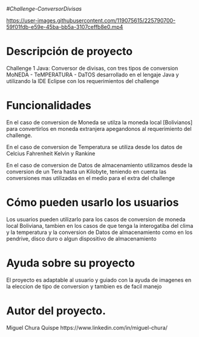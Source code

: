 <em> #Challenge-ConversorDivisas </em>

https://user-images.githubusercontent.com/119075615/225790700-59f01fdb-e59e-45ba-bb5a-3107ceffb8e0.mp4

<h1>Descripción de proyecto</h1>
<p> Challenge 1 Java: Conversor de divisas, con tres tipos de conversion MoNEDA - TeMPERATURA - DaTOS
desarrollado en el lengaje Java y utilizando la IDE Eclipse con los requerimientos del challenge</p>


<h1>Funcionalidades</h1>
<p>En el caso de conversion de Moneda se utilza la moneda local [Bolivianos] para convertirlos en moneda extranjera apegandonos al requerimiento del challenge. </p>
<p>En el caso de conversion de Temperatura se utiliza desde los datos de Celcius Fahrenheit Kelvin y Rankine  </p>
<p>En el caso de conversion de Datos de almacenamiento utilizamos desde la conversion de un Tera hasta un Kilobyte, teniendo en cuenta las conversiones mas utilizadas en el medio para el extra del challenge  </p>


<h1>Cómo pueden usarlo los usuarios</h1>
<p>Los usuarios pueden utilizarlo para los casos de conversion de moneda local Boliviana, tambien en los casos de que tenga la interogatiba del clima y la temperatura y la conversion de Datos de almacenamiento como en los pendrive, disco duro o algun dispositivo de almacenamiento</p>

<h1>Ayuda sobre su proyecto</h1>
<p>El proyecto es adaptable al usuario y guiado con la ayuda de imagenes en la eleccion de tipo de conversion y tambien es de facil manejo</p>

<h1>Autor del proyecto.</h1>
<p>Miguel Chura Quispe https://www.linkedin.com/in/miguel-chura/</p>

